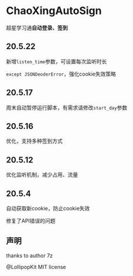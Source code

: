 # ChaoXingAutoSign
超星学习通**自动登录、签到**

## 20.5.22
新增`listen_time`参数，可设置每次监听时长

`except JSONDeoderError`，强化cookie失效策略


## 20.5.17
周末自动暂停运行脚本，有需求请修改`start_day`参数


## 20.5.16
优化，支持多种签到方式


## 20.5.12
优化监听机制，减少占用、流量


## 20.5.4
自动获取新cookie，防止cookie失效

修复了API错误的问题


## 声明
thanks to author 7z


@LollipopKit MIT license
